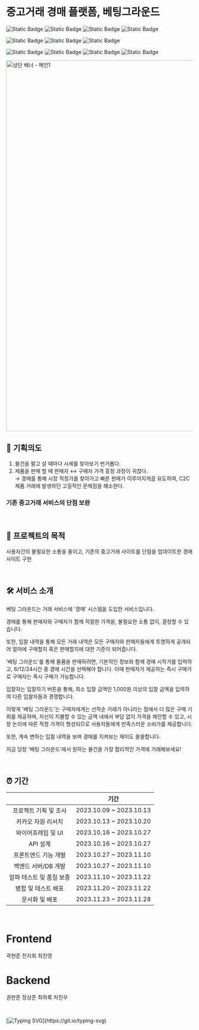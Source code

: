 <!-- ![header](https://capsule-render.vercel.app/api?type=waving&color=0:284377,50:7e93ba,100:1b2f55&height=200&section=header&text=Betting%20Ground&fontSize=75&animation=fadeIn&fontAlignY=35&fontColor=ffffff)-->

# 중고거래 경매 플랫폼, 베팅그라운드

![Static Badge](https://img.shields.io/badge/React-61DAFB?style=for-the-badge&logo=React&logoColor=ffffff)
![Static Badge](https://img.shields.io/badge/JavaScript-F7DF1E?style=for-the-badge&logo=javascript&logoColor=ffffff)
![Static Badge](https://img.shields.io/badge/Tailwind%20CSS-06B6D4?style=for-the-badge&logo=Tailwind%20CSS&logoColor=ffffff)
![Static Badge](https://img.shields.io/badge/Vite-BB32FE?style=for-the-badge&logo=vite&logoColor=ffffff)

![Static Badge](https://img.shields.io/badge/Java-ED8B00?style=for-the-badge&logo=openjdk&logoColor=ffffff)
![Static Badge](https://img.shields.io/badge/Spring-6DB33F?style=for-the-badge&logo=Spring&logoColor=ffffff)
![Static Badge](https://img.shields.io/badge/MySQL-4479A1?style=for-the-badge&logo=MySQL&logoColor=ffffff)

![Static Badge](https://img.shields.io/badge/Axios-5A29E4?style=for-the-badge&logo=Axios&logoColor=ffffff)
![Static Badge](https://img.shields.io/badge/Figma-F24E1E?style=for-the-badge&logo=Fingma&logoColor=ffffff)
![Static Badge](https://img.shields.io/badge/Git-F05032?style=for-the-badge&logo=git&logoColor=ffffff)
![Static Badge](https://img.shields.io/badge/GitHub-181717?style=for-the-badge&logo=GitHub&logoColor=ffffff)

<img width="1000" alt="상단 배너 - 메인1" src="https://github.com/invisible-hands/.github/assets/47032054/bee2893f-a4d2-4d7c-b282-69667e863f46">  

</br>

## 🌟 기획의도
1. 물건을 팔고 살 때마다 시세를 찾아보기 번거롭다.  
2. 제품을 판매 할 때 판매자 ↔ 구매자 가격 흥정 과정이 귀찮다.  
→ 경매를 통해 시장 적정가를 찾아가고 빠른 판매가 이루어지게끔 유도하여, C2C 제품 거래에 발생하던 고질적인 문제점을 해소한다.
### **기존 중고거래 서비스의 단점 보완**

</br>

## 🎯 프로젝트의 목적
사용자간의 불필요한 소통을 줄이고, 기존의 중고거래 사이트를 단점을 업데이트한 경매 사이트 구현

</br>

## 🛠️ 서비스 소개 
베팅 그라운드는 거래 서비스에 ‘경매’ 시스템을 도입한 서비스입니다.

경매를 통해 판매자와 구매자가 함께 적절한 가격을, 불필요한 소통 없이, 결정할 수 있습니다.

또한, 입찰 내역을 통해 모든 거래 내역은 모든 구매자와 판매자들에게 투명하게 공개되어 얼마에 구매할지 혹은 판매할지에 대한 기준이 되어줍니다.

’베팅 그라운드’를 통해 물품을 판매하려면, 기본적인 정보와 함께 경매 시작가를 입력하고, 6/12/24시간 중 경매 시간을 선택해야 합니다. 
이때 판매자가 제공하는 즉시 구매가로 구매자는 즉시 구매가 가능합니다.

입찰자는 입찰하기 버튼을 통해, 최소 입찰 금액인 1,000원 이상의 입찰 금액을 입력하여 다른 입찰자들과 경쟁합니다.

이렇게 '베팅 그라운드'는 구매자에게는 선착순 거래가 아니라는 점에서 더 많은 구매 기회를 제공하며, 자신이 지불할 수 있는 금액 내에서 부담 없이 가격을 제안할 수 있고, 시장 논리에 따른 적정 가격이 형성되므로 사용자들에게 만족스러운 소비가를 제공합니다.

또한, 계속 변하는 입찰 내역을 보며 경매를 지켜보는 재미도 쏠쏠합니다.

지금 당장 '베팅 그라운드'에서 원하는 물건을 가장 합리적인 가격에 거래해보세요!


</br>

## ⏰ 기간
|        |  기간 |
|:----------:|:----------:|
|    프로젝트 기획 및 조사    |  2023.10.09 ~ 2023.10.13 |
| 카카오 자원 리서치 |  2023.10.13 ~ 2023.10.20  | 
| 와이어프레임 및 UI |  2023.10.16 ~ 2023.10.27  |
| API 설계 |  2023.10.16 ~ 2023.10.27  |
| 프론트엔드 기능 개발 |  2023.10.27 ~ 2023.11.10  |
| 백엔드 서버/DB 개발 |  2023.10.27 ~ 2023.11.10  |
| 알파 테스트 및 품질 보증|  2023.11.10 ~ 2023.11.22  |
| 병합 및 테스트 배포 |  2023.11.20 ~ 2023.11.22  |
| 문서화 및 배포 |  2023.11.23 ~ 2023.11.28  |

</br>


<p align="center">

<h1>Frontend</h1>
곽현준
전지희
최진영

<h1>Backend</h1>
권판준  
정상준  
최하록
차진우
</p>

</br>

[![Typing SVG](https://readme-typing-svg.demolab.com?font=Ubuntu&size=50&duration=1500&pause=2000&color=303336&vCenter=true&width=720&height=100&lines=Done+is+better+than+perfect!)](https://git.io/typing-svg)
